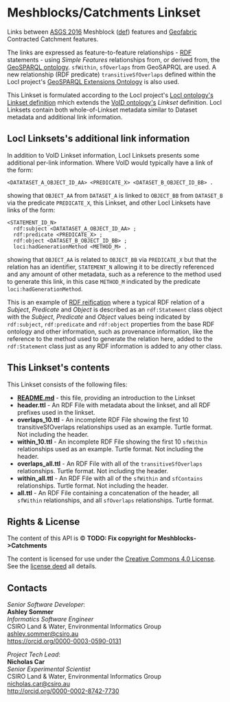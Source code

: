 # Meshblocks/Catchments Linkset
Links between [ASGS 2016](http://linked.data.gov.au/dataset/asgs2016) Meshblock ([def](http://linked.data.gov.au/def/asgs#MeshBlock)) features and [Geofabric](http://linked.data.gov.au/dataset/geofabric) Contracted Catchment features.

The links are expressed as feature-to-feature relationships - [RDF](https://www.w3.org/2001/sw/wiki/RDF) statements - using *Simple Features* relationships from, or derived from, the [GeoSPARQL ontology](https://en.wikipedia.org/wiki/GeoSPARQL). `sfWithin`, `sfOverlaps` from GeoSAPRQL are used. A new relationship (RDF predicate) `transitiveSfOverlaps` defined within the LocI project's [GeoSPARQL Extensions Ontology](https://github.com/CSIRO-enviro-informatics/geosparql-ext-ont) is also used. 

This Linkset is formulated according to the LocI project's [LocI ontology's Linkset definition](http://linked.data.gov.au/def/loci#Linkset) mhich extends the [VoID ontology's](https://www.w3.org/TR/void/) *Linkset* definition. LocI Linksets contain both whole-of-Linkset metadata similar to Dataset metadata and additional link information.

## LocI Linksets's additional link information
In addition to VoID Linkset information, LocI Linksets presents some additional per-link information. Where VoID would typically have a link of the form:

```
<DATATASET_A_OBJECT_ID_AA> <PREDICATE_X> <DATASET_B_OBJECT_ID_BB> .
```
showing that `OBJECT_AA` from `DATASET_A` is linked to `OBJECT_BB` from `DATASET_B` via the predicate `PREDICATE_X`, this Linkset, and other LocI Linksets have links of the form:

```
<STATEMENT_ID_N>
  rdf:subject <DATATASET_A_OBJECT_ID_AA> ;
  rdf:predicate <PREDICATE_X> ;
  rdf:object <DATASET_B_OBJECT_ID_BB> ;
  loci:hadGenerationMethod <METHOD_M> .
```

showing that `OBJECT_AA` is related to `OBJECT_BB` via `PREDICATE_X` but that the relation has an identifier, `STATEMENT_N` allowing it to be directly referenced and any amount of other metadata, such as a reference to the method used to generate this link, in this case `METHOD_M` indicated by the predicate `loci:hadGenerationMethod`.

This is an example of [RDF reification](http://patterns.dataincubator.org/book/reified-statement.html) where a typical RDF relation of a *Subject*, *Predicate* and *Object* is described as an `rdf:Statement` class object with the *Subject*, *Predicate* and *Object* values being indicated by `rdf:subject`, `rdf:predicate` and `rdf:object` properties from the base RDF ontology and other information, such as provenance information, like the reference to the method used to generate the relation here, added to the `rdf:Statement` class just as any RDF information is added to any other class.

## This Linkset's contents
This Linkset consists of the following files:

* **[README.md](README.md)** - this file, providing an introduction to the Linkset
* **header.ttl** - An RDF File with metadata about the linkset, and all RDF prefixes used in the linkset.
* **overlaps_10.ttl** - An incomplete RDF File showing the first 10 transitiveSfOverlaps relationships used as an example. Turtle format. Not including the header.
* **within_10.ttl** - An incomplete RDF File showing the first 10 `sfWithin` relationships used as an example. Turtle format. Not including the header.
* **overlaps_all.ttl** - An RDF File with all of the `transitiveSfOverlaps` relationships. Turtle format. Not including the header.
* **within_all.ttl** - An RDF File with all of the `sfWithin` and `sfContains` relationships. Turtle format. Not including the header.
* **all.ttl** - An RDF File containing a concatenation of the header, all `sfWithin` relationships, and all `sfOverlaps` relationships. Turtle format.


## Rights & License
The content of this API is &copy; **TODO: Fix copyright for Meshblocks->Catchments**

The content is licensed for use under the [Creative Commons 4.0 License](https://creativecommons.org/licenses/by/4.0/). See the [license deed](LICENSE) all details.


## Contacts
*Senior Software Developer*:  
**Ashley Sommer**  
*Informatics Software Engineer*  
CSIRO Land & Water, Environmental Informatics Group  
<ashley.sommer@csiro.au>  
<https://orcid.org/0000-0003-0590-0131>  

*Project Tech Lead*:  
**Nicholas Car**  
*Senior Experimental Scientist*  
CSIRO Land & Water, Environmental Informatics Group  
<nicholas.car@csiro.au>  
<http://orcid.org/0000-0002-8742-7730>  

